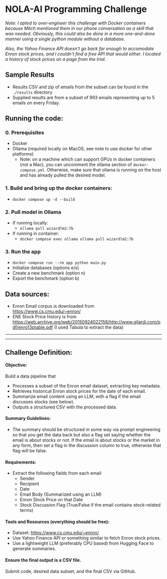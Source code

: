 # NOLA-AI Programming Challenge

_Note: I opted to over-engineer this challenge with Docker containers because Mitch mentioned them in our phone conversation as a skill that was needed. Obviously, this could also be done in a more one-and-done manner using a single python module without a database._

_Also, the Yahoo Finance API doesn't go back far enough to accomodate Enron stock prices, and I couldn't find a free API that would either. I located a history of stock prices on a page from the trial._

## Sample Results

- Results CSV and zip of emails from the subset can be found in the `./results` directory
- Supplied results are from a subset of 993 emails representing up to 5 emails on every Friday.

## Running the code:

####

### 0. Prerequisites

- Docker
- Ollama (required locally on MacOS, see note to use docker for other platforms)
  - Note: on a machine which can support GPUs in docker containers (not a Mac), you can uncomment the ollama section of `docker-compose.yml`. Otherwise, make sure that ollama is running on the host and has already pulled the desired model.

### 1. Build and bring up the docker containers:

- `docker compose up -d --build`

### 2. Pull model in Ollama

- If running locally:
  - `ollama pull wizardlm2:7b`
- If running in container:
  - `docker compose exec ollama ollama pull wizardlm2:7b`

### 3. Run the app

- `docker compose run --rm app python main.py`
- Initialize databases (options e/s)
- Create a new benchmark (option n)
- Export the benchmark (option b)

## Data sources:

- Enron Email corpus is downloaded from https://www.cs.cmu.edu/~enron/
- ENE Stock Price history is from https://web.archive.org/web/20150924022158/http://www.gilardi.com/pdf/enro13ptable.pdf (I used Tabula to extract the data)

---

---

## Challenge Definition:

#### Objective:

Build a data pipeline that

- Processes a subset of the Enron email dataset, extracting key metadata.
- Retrieves historical Enron stock prices for the date of each email.
- Summarize email content using an LLM, with a flag if the email discusses stocks (see below).
- Outputs a structured CSV with the processed data.

#### Summary Guidelines:

- The summary should be structured in some way via prompt engineering so that you get the data back but also a flag set saying whether the email is about stocks or not. If the email is about stocks or the market in any form, then set a flag in the discussion column to true, otherwise that flag will be false.

#### Requirements:

- Extract the following fields from each email
  - Sender
  - Recipient
  - Date
  - Email Body (Summarized using an LLM)
  - Enron Stock Price on that Date
  - Stock Discussion Flag (True/False if the email contains stock-related terms)

#### Tools and Resources (everything should be free):

- Dataset: https://www.cs.cmu.edu/~enron/
- Use Yahoo Finance API or something similar to fetch Enron stock prices.
- Use a lightweight LLM (preferably CPU based) from Hugging Face to generate summaries.

#### Ensure the final output is a CSV file.

Submit code, desired data subset, and the final CSV via GitHub.
